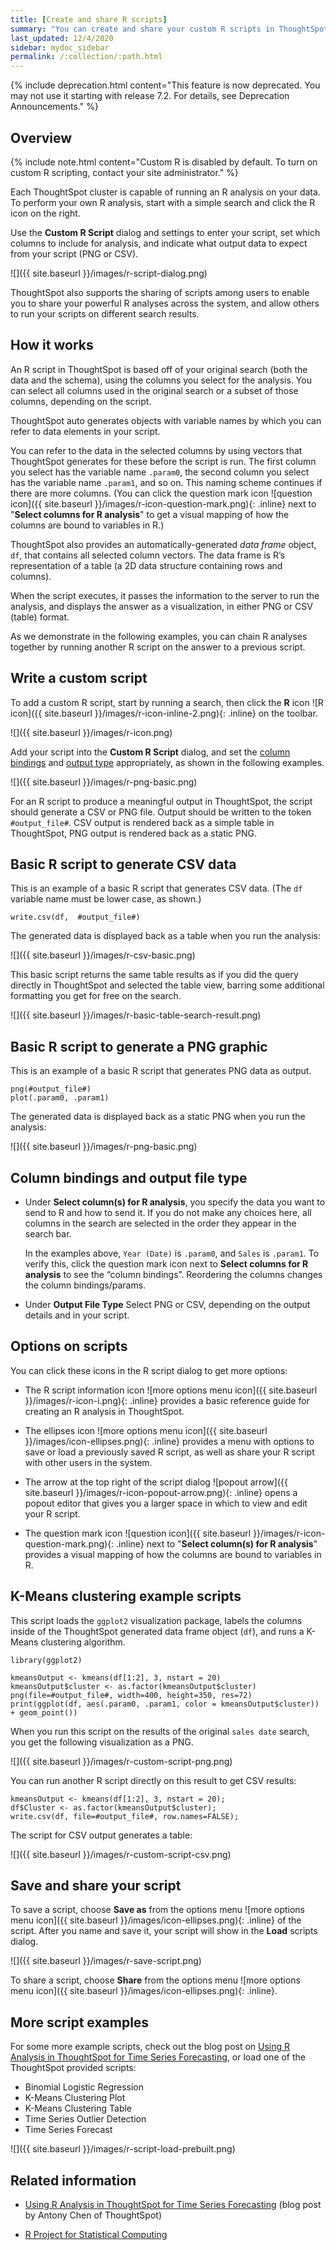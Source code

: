 ```yaml
---
title: [Create and share R scripts]
summary: "You can create and share your custom R scripts in ThoughtSpot."
last_updated: 12/4/2020
sidebar: mydoc_sidebar
permalink: /:collection/:path.html
---
```


{% include deprecation.html content="This feature is now deprecated. You may not use it starting with release 7.2. For details, see Deprecation Announcements." %}

## Overview

{% include note.html content="Custom R is disabled by default. To turn on custom R scripting, contact your site administrator." %}

Each ThoughtSpot cluster is capable of running an R analysis on your data. To perform your own R analysis, start with a simple search and click the R icon on
the right.

Use the **Custom R Script** dialog and settings to enter your script, set which
columns to include for analysis, and indicate what output data to expect from
your script (PNG or CSV).

![]({{ site.baseurl }}/images/r-script-dialog.png)

ThoughtSpot also supports the sharing of scripts among users to enable you to
share your powerful R analyses across the system, and allow others to run your
scripts on different search results.

## How it works

An R script in ThoughtSpot is based off of your original search (both the data
and the schema), using the columns you select for the analysis. You can
select all columns used in the original search or a subset of those columns,
depending on the script.

ThoughtSpot auto generates objects with variable names by which you can refer to
data elements in your script.

You can refer to the data in the selected columns by using vectors that
ThoughtSpot generates for these before the script is run. The first column you
select has the variable name `.param0`, the second column you select has the
variable name `.param1`, and so on. This naming scheme continues if there are
more columns. (You can click the question mark icon ![question icon]({{ site.baseurl }}/images/r-icon-question-mark.png){: .inline} next to "**Select columns for R
analysis**" to get a visual mapping of how the columns are bound to variables in R.)

ThoughtSpot also provides an automatically-generated _data frame_ object, `df`,
that contains all selected column vectors. The data frame is R’s representation
of a table (a 2D data structure containing rows and columns).

When the script executes, it passes the information to the server to run the
analysis, and displays the answer as a visualization, in either PNG or CSV (table)
format.

As we demonstrate in the following examples, you can chain R analyses together by running
another R script on the answer to a previous script.

## Write a custom script

To add a custom R script, start by running a search, then click the **R** icon
![R icon]({{ site.baseurl }}/images/r-icon-inline-2.png){: .inline} on the toolbar.

![]({{ site.baseurl }}/images/r-icon.png)

Add your script into the **Custom R Script** dialog, and set the
[column bindings](#column-bindings) and [output type](#output-file-type)
appropriately, as shown in the following examples.

![]({{ site.baseurl }}/images/r-png-basic.png)

For an R script to produce a meaningful output in ThoughtSpot, the script should
generate a CSV or PNG file. Output should be written to the token
`#output_file#`. CSV output is rendered back as a simple table in ThoughtSpot,
PNG output is rendered back as a static PNG.

## Basic R script to generate CSV data

This is an example of a basic R script that generates CSV data. (The `df`
variable name must be lower case, as shown.)

```
write.csv(df,  #output_file#)
```

The generated data is displayed back as a table when you run the analysis:

![]({{ site.baseurl }}/images/r-csv-basic.png)

This basic script returns the same table results as if you did the query
directly in ThoughtSpot and selected the table view, barring some additional
formatting you get for free on the search.

![]({{ site.baseurl }}/images/r-basic-table-search-result.png)

## Basic R script to generate a PNG graphic

This is an example of a basic R script that generates PNG data as output.

```
png(#output_file#)
plot(.param0, .param1)
```

The generated data is displayed back as a static PNG when you run the analysis:

![]({{ site.baseurl }}/images/r-png-basic.png)

## Column bindings and output file type

* Under **Select column(s) for R analysis**, you specify the data you want to send
  to R and how to send it. If you do not make any choices here, all columns in the
  search are selected in the order they appear in the search bar.

  In the examples above, `Year (Date)` is `.param0`, and `Sales` is `.param1`.
  To verify this, click the question mark icon next to **Select columns for R
  analysis** to see the “column bindings”. Reordering the columns changes the
  column bindings/params.

* Under **Output File Type** Select PNG or CSV, depending on the output details and in your script.

## Options on scripts

You can click these icons in the R script dialog to get more options:

* The R script information icon
![more options menu icon]({{ site.baseurl }}/images/r-icon-i.png){: .inline}
provides a basic reference guide for creating an R analysis in ThoughtSpot.

* The ellipses icon
![more options menu icon]({{ site.baseurl }}/images/icon-ellipses.png){: .inline}
provides a menu with options to save or load a previously saved R script, as well as
share your R script with other users in the system.

* The arrow at the top right of the script dialog
![popout arrow]({{ site.baseurl }}/images/r-icon-popout-arrow.png){: .inline}
opens a popout editor that gives you a larger space in which to view and edit your R script.

* The question mark icon
![question icon]({{ site.baseurl }}/images/r-icon-question-mark.png){: .inline}
next to "**Select column(s) for R analysis**" provides a visual mapping of how the columns
are bound to variables in R.

## K-Means clustering example scripts

This script loads the `ggplot2` visualization package, labels the columns inside
of the ThoughtSpot generated data frame object (`df`), and runs a K-Means
clustering algorithm.

```
library(ggplot2)

kmeansOutput <- kmeans(df[1:2], 3, nstart = 20)
kmeansOutput$cluster <- as.factor(kmeansOutput$cluster)
png(file=#output_file#, width=400, height=350, res=72)
print(ggplot(df, aes(.param0, .param1, color = kmeansOutput$cluster)) + geom_point())
```

When you run this script on the results of the original `sales date` search, you
get the following visualization as a PNG.

![]({{ site.baseurl }}/images/r-custom-script-png.png)

You can run another R script directly on this result to get CSV results:

```
kmeansOutput <- kmeans(df[1:2], 3, nstart = 20);
df$Cluster <- as.factor(kmeansOutput$cluster);
write.csv(df, file=#output_file#, row.names=FALSE);
```
The script for CSV output generates a table:

![]({{ site.baseurl }}/images/r-custom-script-csv.png)

## Save and share your script

To save a script, choose **Save as** from the options menu ![more options menu icon]({{ site.baseurl }}/images/icon-ellipses.png){: .inline} of
the script. After you name and save it, your script will show in the **Load**
scripts dialog.

![]({{ site.baseurl }}/images/r-save-script.png)

To share a script, choose **Share** from the options menu ![more options menu icon]({{ site.baseurl }}/images/icon-ellipses.png){: .inline}.

## More script examples

For some more example scripts, check out the blog post on
[Using R Analysis in ThoughtSpot for Time Series Forecasting](https://www.thoughtspot.com/codex/using-r-analysis-thoughtspot-time-series-forecasting),
or load one of the ThoughtSpot provided scripts:
* Binomial Logistic Regression
* K-Means Clustering Plot
* K-Means Clustering Table
* Time Series Outlier Detection
* Time Series Forecast

![]({{ site.baseurl }}/images/r-script-load-prebuilt.png)

## Related information

* [Using R Analysis in ThoughtSpot for Time Series Forecasting](https://www.thoughtspot.com/codex/using-r-analysis-thoughtspot-time-series-forecasting) (blog post by Antony Chen of ThoughtSpot)

* [R Project for Statistical Computing](https://www.r-project.org/)
